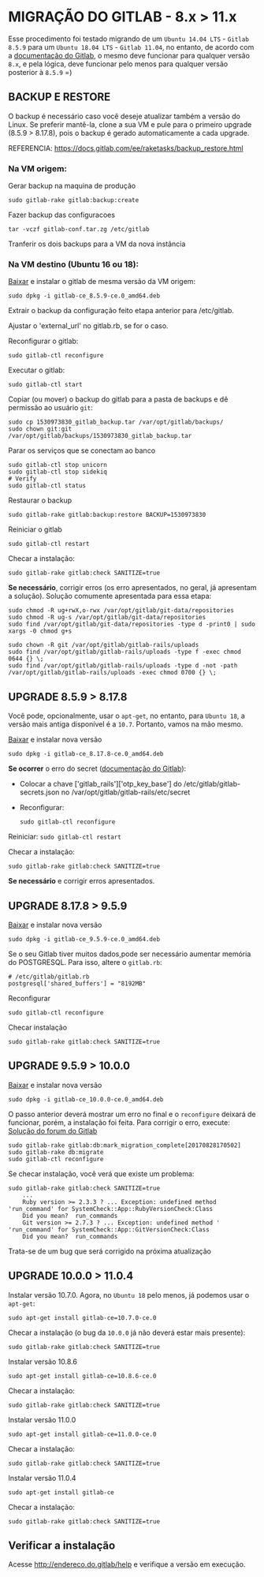 
# MIGRAÇÃO DO GITLAB - 8.x > 11.x
Esse procedimento foi testado migrando de um `Ubuntu 14.04 LTS` - `Gitlab 8.5.9` para um `Ubuntu 18.04 LTS` - `Gitlab 11.04`, no entanto, de  acordo com a [documentação do Gitlab](https://docs.gitlab.com/ee/policy/maintenance.html), o mesmo deve funcionar para qualquer versão `8.x`, e pela lógica, deve funcionar pelo menos para qualquer versão posterior à `8.5.9`  =)

## BACKUP E RESTORE 

O backup é necessário caso você deseje atualizar também a versão do Linux. Se preferir mantê-la, clone a sua VM e pule para o primeiro upgrade (8.5.9  > 8.17.8), pois o backup é gerado automaticamente a cada upgrade.

REFERENCIA: https://docs.gitlab.com/ee/raketasks/backup_restore.html

### Na VM origem:
	
Gerar backup na maquina de produção

    sudo gitlab-rake gitlab:backup:create

Fazer backup das configuracoes

    tar -vczf gitlab-conf.tar.zg /etc/gitlab

Tranferir os dois backups para a VM da nova instância

### Na VM destino (Ubuntu 16 ou 18):

[Baixar](https://packages.gitlab.com/gitlab/gitlab-ce) e instalar o gitlab de mesma versão da VM origem:

    sudo dpkg -i gitlab-ce_8.5.9-ce.0_amd64.deb

Extrair o backup da configuração feito etapa anterior para /etc/gitlab.

Ajustar o 'external_url' no gitlab.rb, se for o caso.

Reconfigurar o gitlab:

    sudo gitlab-ctl reconfigure

Executar o gitlab:

    sudo gitlab-ctl start

Copiar (ou mover) o backup do gitlab para a pasta de backups e dê permissão ao usuário `git`:

    sudo cp 1530973830_gitlab_backup.tar /var/opt/gitlab/backups/
    sudo chown git:git /var/opt/gitlab/backups/1530973830_gitlab_backup.tar

Parar os serviços que se conectam ao banco

    sudo gitlab-ctl stop unicorn
    sudo gitlab-ctl stop sidekiq
    # Verify
    sudo gitlab-ctl status

Restaurar o backup

    sudo gitlab-rake gitlab:backup:restore BACKUP=1530973830

Reiniciar o gitlab

    sudo gitlab-ctl restart	

Checar a instalação:

    sudo gitlab-rake gitlab:check SANITIZE=true

**Se necessário**, corrigir erros (os erro apresentados, no geral, já apresentam a solução). Solução comumente apresentada para essa etapa:

    sudo chmod -R ug+rwX,o-rwx /var/opt/gitlab/git-data/repositories
    sudo chmod -R ug-s /var/opt/gitlab/git-data/repositories
    sudo find /var/opt/gitlab/git-data/repositories -type d -print0 | sudo xargs -0 chmod g+s
    
    sudo chown -R git /var/opt/gitlab/gitlab-rails/uploads
    sudo find /var/opt/gitlab/gitlab-rails/uploads -type f -exec chmod 0644 {} \;
    sudo find /var/opt/gitlab/gitlab-rails/uploads -type d -not -path /var/opt/gitlab/gitlab-rails/uploads -exec chmod 0700 {} \;



## UPGRADE 8.5.9  > 8.17.8
Você pode, opcionalmente, usar o `apt-get`, no entanto, para `Ubuntu 18`, a versão mais antiga disponível é a `10.7`. Portanto, vamos na mão mesmo.

[Baixar](https://packages.gitlab.com/gitlab/gitlab-ce/packages/ubuntu/xenial/gitlab-ce_8.17.8-ce.0_amd64.deb) e instalar nova versão	

`sudo dpkg -i gitlab-ce_8.17.8-ce.0_amd64.deb`
	
**Se ocorrer** o erro do secret ([documentação do Gitlab](https://docs.gitlab.com/omnibus/update/gitlab_8_changes.html)):
* Colocar a chave ['gitlab_rails']['otp_key_base'] do /etc/gitlab/gitlab-secrets.json no /var/opt/gitlab/gitlab-rails/etc/secret
* Reconfigurar:

	`sudo gitlab-ctl reconfigure`

Reiniciar:
	`sudo gitlab-ctl restart`

Checar a instalação:

    sudo gitlab-rake gitlab:check SANITIZE=true

**Se necessário** e corrigir erros apresentados.

## UPGRADE 8.17.8 > 9.5.9
	
[Baixar](https://packages.gitlab.com/gitlab/gitlab-ce/packages/ubuntu/xenial/gitlab-ce_9.5.9-ce.0_amd64.deb) e instalar nova versão

    sudo dpkg -i gitlab-ce_9.5.9-ce.0_amd64.deb

Se o seu Gitlab tiver muitos dados,pode ser necessário aumentar memória do POSTGRESQL. Para isso, altere o `gitlab.rb`:

    # /etc/gitlab/gitlab.rb
    postgresql['shared_buffers'] = "8192MB"

Reconfigurar

    sudo gitlab-ctl reconfigure

Checar instalação

    sudo gitlab-rake gitlab:check SANITIZE=true

## UPGRADE 9.5.9 > 10.0.0

[Baixar](https://packages.gitlab.com/gitlab/gitlab-ce/packages/ubuntu/xenial/gitlab-ce_10.0.0-ce.0_amd64.deb) e instalar nova versão

    sudo dpkg -i gitlab-ce_10.0.0-ce.0_amd64.deb

O passo anterior deverá mostrar um erro no final e o `reconfigure` deixará de funcionar, porém, a instalação foi feita. Para corrigir o erro, execute:
[Solução do forum do Gitlab](https://gitlab.com/gitlab-org/gitlab-ce/issues/38246#note_41171428)

    sudo gitlab-rake gitlab:db:mark_migration_complete[20170828170502]
    sudo gitlab-rake db:migrate
    sudo gitlab-ctl reconfigure

Se checar instalação, você verá que existe um problema:

    sudo gitlab-rake gitlab:check SANITIZE=true
	    ...
	    Ruby version >= 2.3.3 ? ... Exception: undefined method 'run_command' for SystemCheck::App::RubyVersionCheck:Class
	    Did you mean?  run_commands
	    Git version >= 2.7.3 ? ... Exception: undefined method ' 'run_command' for SystemCheck::App::GitVersionCheck:Class
	    Did you mean?  run_commands

Trata-se de um bug que será corrigido na próxima atualização

## UPGRADE 10.0.0 > 11.0.4

Instalar versão 10.7.0. Agora, no `Ubuntu 18` pelo menos, já podemos usar o `apt-get`:

    sudo apt-get install gitlab-ce=10.7.0-ce.0

Checar a instalação (o bug da `10.0.0` já não deverá estar mais presente):

    sudo gitlab-rake gitlab:check SANITIZE=true

Instalar versão 10.8.6

    sudo apt-get install gitlab-ce=10.8.6-ce.0

Checar a instalação:

    sudo gitlab-rake gitlab:check SANITIZE=true

Instalar versão 11.0.0

    sudo apt-get install gitlab-ce=11.0.0-ce.0

Checar a instalação:

    sudo gitlab-rake gitlab:check SANITIZE=true

Instalar versão 11.0.4

    sudo apt-get install gitlab-ce

Checar a instalação:

    sudo gitlab-rake gitlab:check SANITIZE=true

## Verificar a instalação

Acesse http://endereco.do.gitlab/help e verifique a versão em execução.
